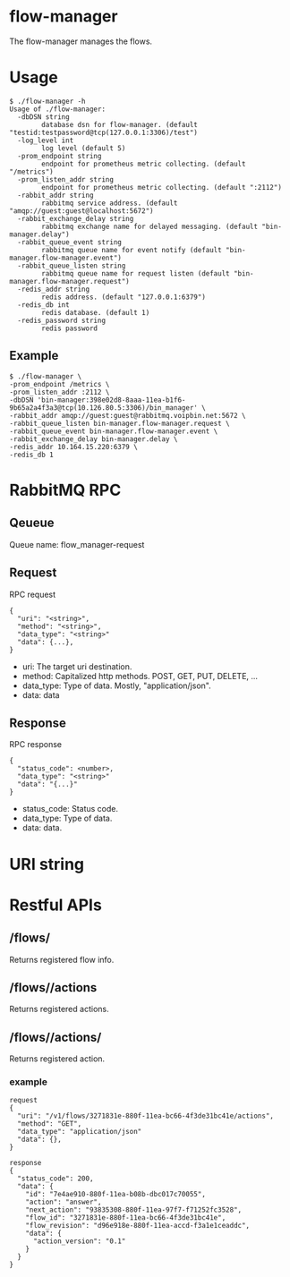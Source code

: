 # flow-manager

The flow-manager manages the flows.

# Usage
```
$ ./flow-manager -h
Usage of ./flow-manager:
  -dbDSN string
        database dsn for flow-manager. (default "testid:testpassword@tcp(127.0.0.1:3306)/test")
  -log_level int
        log level (default 5)
  -prom_endpoint string
        endpoint for prometheus metric collecting. (default "/metrics")
  -prom_listen_addr string
        endpoint for prometheus metric collecting. (default ":2112")
  -rabbit_addr string
        rabbitmq service address. (default "amqp://guest:guest@localhost:5672")
  -rabbit_exchange_delay string
        rabbitmq exchange name for delayed messaging. (default "bin-manager.delay")
  -rabbit_queue_event string
        rabbitmq queue name for event notify (default "bin-manager.flow-manager.event")
  -rabbit_queue_listen string
        rabbitmq queue name for request listen (default "bin-manager.flow-manager.request")
  -redis_addr string
        redis address. (default "127.0.0.1:6379")
  -redis_db int
        redis database. (default 1)
  -redis_password string
        redis password
```

## Example
```
$ ./flow-manager \
-prom_endpoint /metrics \
-prom_listen_addr :2112 \
-dbDSN 'bin-manager:398e02d8-8aaa-11ea-b1f6-9b65a2a4f3a3@tcp(10.126.80.5:3306)/bin_manager' \
-rabbit_addr amqp://guest:guest@rabbitmq.voipbin.net:5672 \
-rabbit_queue_listen bin-manager.flow-manager.request \
-rabbit_queue_event bin-manager.flow-manager.event \
-rabbit_exchange_delay bin-manager.delay \
-redis_addr 10.164.15.220:6379 \
-redis_db 1
```

# RabbitMQ RPC

## Qeueue
Queue name: flow_manager-request

## Request
RPC request
```
{
  "uri": "<string>",
  "method": "<string>",
  "data_type": "<string>"
  "data": {...},
}
```
* uri: The target uri destination.
* method: Capitalized http methods. POST, GET, PUT, DELETE, ...
* data_type: Type of data. Mostly, "application/json".
* data: data

## Response
RPC response
```
{
  "status_code": <number>,
  "data_type": "<string>"
  "data": "{...}"
}
```
* status_code: Status code.
* data_type: Type of data.
* data: data.

# URI string

# Restful APIs


## /flows/<flow-id>
Returns registered flow info.

## /flows/<flow-id>/actions
Returns registered actions.

## /flows/<flow-id>/actions/<action-id>
Returns registered action.

### example
```
request
{
  "uri": "/v1/flows/3271831e-880f-11ea-bc66-4f3de31bc41e/actions",
  "method": "GET",
  "data_type": "application/json"
  "data": {},
}

response
{
  "status_code": 200,
  "data": {
    "id": "7e4ae910-880f-11ea-b08b-dbc017c70055",
    "action": "answer",
    "next_action": "93835308-880f-11ea-97f7-f71252fc3528",
    "flow_id": "3271831e-880f-11ea-bc66-4f3de31bc41e",
    "flow_revision": "d96e918e-880f-11ea-accd-f3a1e1ceaddc",
    "data": {
      "action_version": "0.1"
    }
  }
}
```
